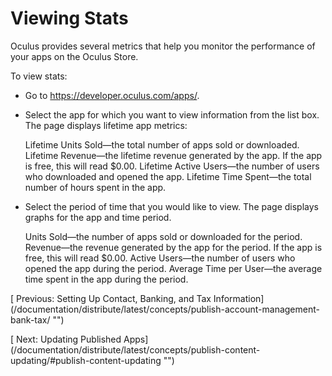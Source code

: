 
  
  
  
  
  
  
# Viewing Stats
  
   
Oculus provides several metrics that help you monitor the performance of your apps on the Oculus Store.
   
To view stats:
   
   
- Go to https://developer.oculus.com/apps/.
   
- 
   Select the app for which you want to view information from the list box. The page displays lifetime app metrics:
   
   Lifetime Units Sold—the total number of apps sold or downloaded.
   Lifetime Revenue—the lifetime revenue generated by the app. If the app is free, this  will read $0.00. 
   Lifetime Active Users—the number of users who downloaded and opened the app.
   Lifetime Time Spent—the total number of hours spent in the app.
   
   
   
- 
   Select the period of time that you would like to view. The page displays graphs for the app and time period.
   
   Units Sold—the number of apps sold or downloaded for the period.
   Revenue—the revenue generated by the app for the period. If the app is free, this  will read $0.00. 
   Active Users—the number of users who opened the app during the period.
   Average Time per User—the average time spent in the app during the period.
   
   
   
  
  
  
  
  
   
[
   Previous: Setting Up Contact, Banking, and Tax Information]
(/documentation/distribute/latest/concepts/publish-account-management-bank-tax/ "")
  
  
  
   
[
   Next: Updating Published Apps]
(/documentation/distribute/latest/concepts/publish-content-updating/#publish-content-updating "")
  
  
  
  
  
  
